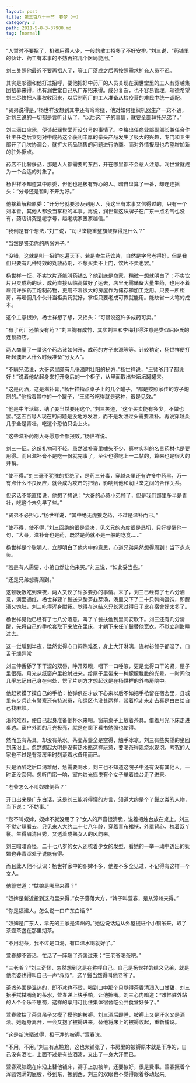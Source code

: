 ```yaml
---
layout: post
title: 第三百八十一节　春梦（一）
category: 3
path: 2011-5-8-3-37900.md
tag: [normal]
---
```


“人暂时不要招了，机器用得人少，一般的散工招多了不好安排。”刘三说，“药铺里的伙计、药工有本事的不妨再招几个医局能用。”

刘三关照他最近不要再招人了，等工厂落成之后再按照需求扩充人员不迟。

其实是邬德和他打过招呼，要他把好中药厂的人员关现在润世堂里的工人有穿越集团招募来得，也有润世堂自己从广东招来得。成分复杂，也不容易管理。邬德希望刘三尽快把人事权收回来，以后制药厂的工人准备从检疫营的难民中统一调配。

“贤弟说得是，”杨世祥没想到其中还有弯弯绕，他对如何组织机器生产一窍不通，对刘三说的一切都是言听计从了，“以后这厂子的事情，就要全部拜托兄弟了。”

刘三满口应承，便谈起润世堂开设分号的事情了。李梅出任商业部副部长兼任合作社主任之后立刻对中成药这个获利丰厚的拳头产品发生了极大的兴趣，专门和卫生部开了几次协调会，就扩大药品销售的问题进行协商。而对外情报局也希望增加新的驻外据点。

药店不比奢侈品，那是人人都需要的东西，开在哪里都不会惹人注意。润世堂就成为一个合适的对象了。

杨世祥不知道其中原委，但他也是极有野心的人。暗自盘算了一番，却连连摇头：“分号还是暂时不开为好。”

他接着解释原委：“开分号就要涉及到用人，我这里有本事又信得过的，只有一个刘本善，其他人都没当掌柜的本事。再说，润世堂这块牌子在广东一点名气也没有，药店讲究是老字号，越老病家医家越信。”

“我倒是有个想法，”刘三说，“润世堂能重整旗鼓靠得是什么？”

“当然是贤弟你的两张方子。”

“没错，这就是叫一招鲜吃遍天下。若是卖生药饮片，自然是字号老得好，但是我们只要有几种特效的丸散药剂，不愁买卖不上门，饮片不卖也罢。”

杨世祥一怔，不卖饮片还能叫药铺么？他到底是商家，稍微一想就明白了：不卖饮片只卖成药的话，成药直接从临高做好了运去，店里无需储备大量生药，也用不着雇佣许多药工炮制药物，更用不着很大的房屋作为储存和加工之用。只要一所柜房，再雇佣几个伙计当柜卖药就好，掌柜只要老成可靠就能用。能缺省一大笔的成本。

这个主意很妙，杨世祥想了想，又摇头：“可惜没这许多成药可卖。”

“有了药厂还怕没有药？”刘三胸有成竹，其实刘三和李梅打得注意是类似屈臣氏的连锁药店。

两人商量了一番这个药店该如何开，成药的方子来源等等。计较稍定，杨世祥便打听起澳洲人什么时候准备“分女人”。

“不瞒兄弟说，大哥这里颇有几张滋阴壮阳的秘方，”杨世祥说，“王师爷用了都说好！”说着他站起身来打开身后的一个柜子，从里面取出些坛坛罐罐来。

“这是药酒，这是滋补膏，”杨世祥指点桌子上的几个罐子，“都是按照家传的方子炮制的。”他指着其中的一个罐子，“王师爷吃得就是这种，很是见效。”

“他是中年活鳏，纳了妾当然要用这个。”刘三笑道，“这个买卖能有多少，不做也罢。”这五百号人现在的问题是没地方发泄，而不是发泄过头需要滋补。再说穿越众几乎全是青壮，吃这个恐怕只会上火。

“这些滋补药剂大哥愿意全部报效。”杨世祥说。

刘三一怔。这份礼物可不轻。虽然滋补膏里噱头不少，真材实料的名贵药材也是要用得。而且滋补膏不是吃一份就完事了，至少也得吃上一二帖的，算来也是很大的开销。

“使不得。”刘三毫不犹豫的拒绝了，是药三分毒，穿越众里还有许多中药黑，万一有点什么不良反应，就会成为攻击的把柄，影响到他和润世堂之间的合作关系。

但这话不能直接说，他想了想说：“大哥的心意小弟领了，但是我们那里多半是青壮，吃这个未免早了些。”

“贤弟不必担心，”杨世祥说，“其中绝无虎狼之药，不过是温补而已。”

“使不得，使不得，”刘三回绝的很是坚决，见义兄的态度很是恳切，只好提醒他一句，“大哥，滋补膏也是药，既然是药就不是一般的吃食……”

杨世祥是个聪明人，立即明白了他内中的意思，心道兄弟果然想得周到！当下点点头。

“若是有人需要，小弟自然让他来买。”刘三说，“如此妥当些。”

“还是兄弟想得周到。”

这顿晚饭吃到深夜，两人又议了许多要办的事情。末了，刘三已经有了七八分酒意，满面通红。杨世祥要丫鬟送来酸笋韭芽汤，汤里又下了二十只鸭肉馄饨，即醒酒又饱肚，刘三吃得浑身酣畅。觉得在这结义兄长家过得日子比在宿舍好太多了。

杨世祥见他已经有了七八分酒意，叫了丫鬟扶他到里间安歇下。刘三还有几分清醒，先将自己的手枪套取下来放在里床，才躺下来任丫鬟替他宽衣。不觉立刻酣睡过去。

这一觉睡到半夜，猛然觉得心口闷热难忍，身上大汗淋漓，连衬衫领子都湿了。口舌干燥异常

刘三伸舌舔了下干涩的双唇，睁开双眼，咽下一口唾液，更是觉得口干的紧，屋子里很亮，月光从纸窗户里投射进来，给屋子里带来一种朦朦胧胧的光晕。一时间他几乎忘记自己身在何处，愣了片刻方才想起这是在杨世祥的外书房院中。

他赶紧摸了摸自己的手枪：枪弹俱在才放下心来以后不如把手枪留在宿舍里，县城里有步兵连有警察还有特派员，和绿区也没甚两样，带着枪走来走去真是白白给自己找麻烦。

渴的难忍，便自己起身准备倒杯水来喝。窗前桌子上放着茶具。借着月光下床走进桌边。窗户外面的月光极亮，就是在窗下看书勉强也使得。

然而虽有茶具，却没有茶水。茶壶茶盏全是空得，触手冰凉。刘三有些失望的坐回到床沿上。忽然想起大明是没有热水瓶这样玩意，要喝茶得现烧水现泡，考究的人家也不过是有茶房里时刻滚着水备用而已。

只是酒醉之后口渴难耐，急需要喝水，刘三也不知道这院子中还有没有其他人，一时正没奈何。忽听门帘一响，室内烛光摇曳有个女子举着烛台走了进来。

“老爷怎么不叫奴婢倒茶？”

开口出来是广东白话，这是刘三能听得懂的方言，知道大约是个丫鬟之类的人物，当下说：“不妨事。”

“您不叫奴婢，奴婢不就没用了？”女人的声音很清脆，说着把烛台放在桌上。刘三不觉定睛看去，只见来人大约二十七八年龄，穿着青布裙袄，外罩背心，梳着双丫鬟。生得眉清目秀，又透着成熟女人的风韵来。

刘三暗暗奇怪，二十七八岁的女人还梳着少女的发型，看她的一举一动中透出的妩媚也非青涩处子说能有得。

而且此人他不认识：杨世祥家中的仆婢不多，他差不多全见过，不记得有这样一个女人。

他警觉道：“姑娘是哪里来得？”

“奴婢是新近投到这府里来得，”女子落落大方，“婢子叫萱春，是从漳州来得。”

“你是福建人，怎么说一口广东白话？”

“奴婢是广东人，早先的主家是漳州的。”她边说话边从外屋提进个小铜吊来，取了茶壶茶盏在那里沏茶。

“不用沏茶，我不过是口渴，有口温水喝就好了。”

萱春却不答话，忙活了一阵端了茶盏过来：“三老爷喝茶吧。”

“三老爷？”刘三奇怪，忽然想到这是在称呼自己。自己是杨世祥的结义兄弟，就是他老婆也得叫自己一声“叔叔”，这丫鬟当然得叫他老爷了。

茶盏外面是温热的，即不冰也不烫，喝到口中那个只觉得茶香清润入口甘甜，刘三抬手拭拭嘴角的茶水，萱春递上块手帕，让他擦嘴。刘三心内暗道：“难怪驻外站的人个个乐不思蜀，这样的享用可比住集体宿舍吃公共食堂好多了。”

萱春收拾了茶具吊子又摸了摸他的被褥。刘三酒后即睡，被褥上又是汗水又是酒渍。她返身离开，一会又抱了被褥进来，替他将床上的被褥收起，重新铺设。

“这是新洗晒过得，极干净的被褥。”萱春说。

“不用，不用。”刘三有点尴尬，这也太铺张了，书房里的被褥原本就是干净的，自己没有酒吐，上面不过是有些酒渍，又出了一身大汗而已。

萱春双膝跪在床沿上替他铺床，褥子上加被单，还要掖好，很是费事。萱春撅着个浑圆饱满的屁股，移到东，挪到西，刘三的双眼也不觉得跟着移动起来。